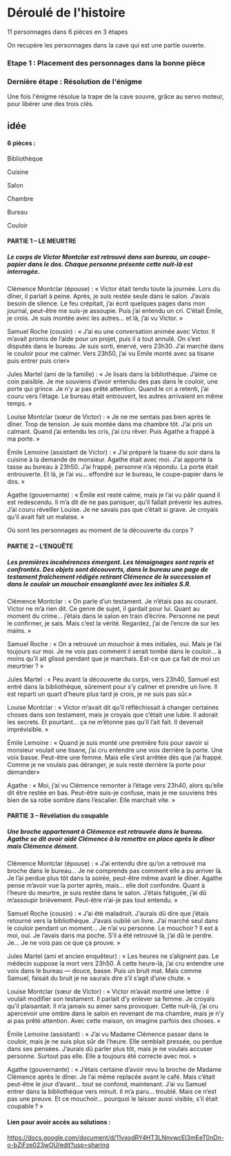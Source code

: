 # Déroulé de l'histoire

11 personnages dans 6 pièces en 3 étapes 

On recupère les personnages dans la cave qui est une partie ouverte.

### Etape 1 : Placement des personnages dans la bonne pièce





### Dernière étape : Résolution de l'énigme
Une fois l'énigme résolue la trape de la cave souvre, grâce au servo moteur, pour libérer une des trois clés.



## idée 
#### 6 pièces :
Bibliothèque

Cuisine

Salon

Chambre  

Bureau

Couloir

#### PARTIE 1 – LE MEURTRE

##### Le corps de Victor Montclar est retrouvé dans son bureau, un coupe-papier dans le dos. Chaque personne présente cette nuit-là est interrogée.

Clémence Montclar (épouse) :
« Victor était tendu toute la journée. Lors du dîner, il parlait à peine. Après, je suis restée seule dans le salon. J’avais besoin de silence. Le feu crépitait, j’ai écrit quelques pages dans mon journal, peut-être me suis-je assoupie. Puis j’ai entendu un cri. C’était Émile, je crois. Je suis montée avec les autres… et là, j’ai vu Victor. »

Samuel Roche (cousin) :
« J’ai eu une conversation animée avec Victor. Il m’avait promis de l’aide pour un projet, puis il a tout annulé. On s’est disputés dans le bureau. Je suis sorti, énervé, vers 23h30. J’ai marché dans le couloir pour me calmer.  Vers 23h50, j’ai vu Emile monté avec sa tisane puis entrer puis crier»

Jules Martel (ami de la famille) :
« Je lisais dans la bibliothèque. J’aime ce coin paisible. Je me souviens d’avoir entendu des pas dans le couloir, une porte qui grince. Je n’y ai pas prêté attention. Quand le cri a retenti, j’ai couru vers l’étage. Le bureau était entrouvert, les autres arrivaient en même temps. »

Louise Montclar (sœur de Victor) :
« Je ne me sentais pas bien après le dîner. Trop de tension. Je suis montée dans ma chambre tôt. J’ai pris un calmant. Quand j’ai entendu les cris, j’ai cru rêver. Puis Agathe a frappé à ma porte. »

Émile Lemoine (assistant de Victor) :
« J’ai préparé la tisane du soir dans la cuisine à la demande de monsieur. Agathe était avec moi. J’ai apporté la tasse au bureau à 23h50. J’ai frappé, personne n’a répondu. La porte était entrouverte. Et là, je l’ai vu… effondré sur le bureau, le coupe-papier dans le dos. »

Agathe (gouvernante) :
« Émile est resté calme, mais je l’ai vu pâlir quand il est redescendu. Il m’a dit de ne pas paniquer, qu’il fallait prévenir les autres. J’ai couru réveiller Louise. Je ne savais pas que c’était si grave. Je croyais qu’il avait fait un malaise. »

Où sont les personnages au moment de la découverte du corps ?



#### PARTIE 2 – L’ENQUÊTE
##### Les premières incohérences émergent. Les témoignages sont repris et confrontés. Des objets sont découverts, dans le bureau une page de testament fraîchement rédigée retirant Clémence de la succession et dans le couloir un mouchoir ensanglanté avec les initiales S.R.

Clémence Montclar :
« On parle d’un testament. Je n’étais pas au courant. Victor ne m’a rien dit. Ce genre de sujet, il gardait pour lui. Quant au moment du crime… j’étais dans le salon en train d’écrire. Personne ne peut le confirmer, je sais. Mais c’est la vérité. Regardez, j’ai de l’encre de sur les mains. »

Samuel Roche :
« On a retrouvé un mouchoir à mes initiales, oui. Mais je l’ai toujours sur moi. Je ne vois pas comment il serait tombé dans le couloir… à moins qu’il ait glissé pendant que je marchais. Est-ce que ça fait de moi un meurtrier ? »

Jules Martel :
« Peu avant la découverte du corps, vers 23h40, Samuel est entré dans la bibliothèque, sûrement pour s’y calmer et prendre un livre. Il est reparti un quart d’heure plus tard je crois, je ne suis pas sûr.»

Louise Montclar :
« Victor m’avait dit qu’il réfléchissait à changer certaines choses dans son testament, mais je croyais que c’était une lubie. Il adorait les secrets. Et pourtant… ça ne m’étonne pas qu’il l’ait fait. Il devenait imprévisible. »

Émile Lemoine :
« Quand je suis monté une première fois pour savoir si monsieur voulait une tisane, j’ai cru entendre une voix derrière la porte. Une voix basse. Peut-être une femme. Mais elle s’est arrêtée dès que j’ai frappé. Comme je ne voulais pas déranger, je suis resté derrière la porte pour demander»

Agathe :
« Moi, j’ai vu Clémence remonter à l’étage vers 23h40, alors qu’elle dit être restée en bas. Peut-être suis-je confuse, mais je me souviens très bien de sa robe sombre dans l’escalier. Elle marchait vite. »

#### PARTIE 3 – Révélation du coupable
##### Une broche appartenant à Clémence est retrouvée dans le bureau. Agathe se dit avoir aidé Clémence à la remettre en place après le dîner mais Clémence dément.

Clémence Montclar (épouse) :
« J’ai entendu dire qu’on a retrouvé ma broche dans le bureau… Je ne comprends pas comment elle a pu arriver là. Je l’ai perdue plus tôt dans la soirée, peut-être même avant le dîner. Agathe pense m’avoir vue la porter après, mais… elle doit confondre. Quant à l’heure du meurtre, je suis restée dans le salon. J’étais fatiguée, j’ai dû m’assoupir brièvement. Peut-être n’ai-je pas tout entendu. »

Samuel Roche (cousin) :
« J’ai été maladroit. J’aurais dû dire que j’étais retourné vers la bibliothèque. J’avais oublié un livre. J’ai marché seul dans le couloir pendant un moment… Je n’ai vu personne. Le mouchoir ? Il est à moi, oui. Je l’avais dans ma poche. S’il a été retrouvé là, j’ai dû le perdre. Je... Je ne vois pas ce que ça prouve. »

Jules Martel (ami et ancien enquêteur) :
« Les heures ne s’alignent pas. Le médecin suppose la mort vers 23h50. À cette heure-là, j’ai cru entendre une voix dans le bureau — douce, basse. Puis un bruit mat. Mais comme Samuel, faisait du bruit je ne saurais dire s’il s’agit d’une chute. »

Louise Montclar (sœur de Victor) :
« Victor m’avait montré une lettre : il voulait modifier son testament. Il parlait d’y enlever sa femme. Je croyais qu’il plaisantait. Il n’a jamais su aimer sans provoquer. Cette nuit-là, j’ai cru apercevoir une ombre dans le salon en revenant de ma chambre, mais je n’y ai pas prêté attention. Avec cette maison, on imagine parfois des choses. »

Émile Lemoine (assistant) :
« J’ai vu Madame Clémence passer dans le couloir, mais je ne suis plus sûr de l’heure. Elle semblait pressée, ou perdue dans ses pensées. J’aurais dû parler plus tôt, mais je ne voulais accuser personne. Surtout pas elle. Elle a toujours été correcte avec moi. »

Agathe (gouvernante) :
« J’étais certaine d’avoir revu la broche de Madame Clémence après le dîner. Je l’ai même replacée avant le café. Mais c’était peut-être le jour d’avant… tout se confond, maintenant. J’ai vu Samuel entrer dans la bibliothèque vers minuit. Il m’a paru… troublé. Mais ce n’est pas une preuve. Et ce mouchoir… pourquoi le laisser aussi visible, s’il était coupable ? »

#### Lien pour avoir accès au solutions :
https://docs.google.com/document/d/11vxodRY4HT3LNnvwcEI3mEeT0nDn-o-bZiFze023wOU/edit?usp=sharing
